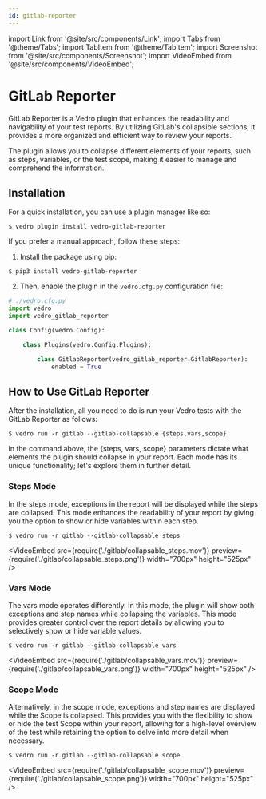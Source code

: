 ```yaml
---
id: gitlab-reporter
---
```


import Link from '@site/src/components/Link';
import Tabs from '@theme/Tabs';
import TabItem from '@theme/TabItem';
import Screenshot from '@site/src/components/Screenshot';
import VideoEmbed from '@site/src/components/VideoEmbed';

# GitLab Reporter

<Link to="https://pypi.org/project/vedro-gitlab-reporter/">GitLab Reporter</Link> is a Vedro plugin that enhances the readability and navigability of your test reports. By utilizing <Link to="https://docs.gitlab.com/ee/ci/jobs/#custom-collapsible-sections">GitLab's collapsible sections</Link>, it provides a more organized and efficient way to review your reports.

The plugin allows you to collapse different elements of your reports, such as steps, variables, or the test scope, making it easier to manage and comprehend the information.

## Installation

<Tabs>
  <TabItem value="quick" label="Quick" default>

For a quick installation, you can use a plugin manager like so:

```shell
$ vedro plugin install vedro-gitlab-reporter
```

  </TabItem>
  <TabItem value="manual" label="Manual">

If you prefer a manual approach, follow these steps:

1. Install the package using pip:

```shell
$ pip3 install vedro-gitlab-reporter
```

2. Then, enable the plugin in the `vedro.cfg.py` configuration file:

```python
# ./vedro.cfg.py
import vedro
import vedro_gitlab_reporter

class Config(vedro.Config):

    class Plugins(vedro.Config.Plugins):

        class GitlabReporter(vedro_gitlab_reporter.GitlabReporter):
            enabled = True
```

  </TabItem>
</Tabs>

## How to Use GitLab Reporter

After the installation, all you need to do is run your Vedro tests with the GitLab Reporter as follows:

```shell
$ vedro run -r gitlab --gitlab-collapsable {steps,vars,scope}
```

In the command above, the \{steps, vars, scope\} parameters dictate what elements the plugin should collapse in your report. Each mode has its unique functionality; let's explore them in further detail.

### Steps Mode

In the steps mode, exceptions in the report will be displayed while the steps are collapsed. This mode enhances the readability of your report by giving you the option to show or hide variables within each step.

```shell
$ vedro run -r gitlab --gitlab-collapsable steps
```

<VideoEmbed
  src={require('./gitlab/collapsable_steps.mov')}
  preview={require('./gitlab/collapsable_steps.png')}
  width="700px"
  height="525px"
/>

### Vars Mode

The vars mode operates differently. In this mode, the plugin will show both exceptions and step names while collapsing the variables. This mode provides greater control over the report details by allowing you to selectively show or hide variable values.

```shell
$ vedro run -r gitlab --gitlab-collapsable vars
```

<VideoEmbed
  src={require('./gitlab/collapsable_vars.mov')}
  preview={require('./gitlab/collapsable_vars.png')}
  width="700px"
  height="525px"
/>

### Scope Mode

Alternatively, in the scope mode, exceptions and step names are displayed while the <Link to="/docs/features/scope" target='_blank'>Scope</Link> is collapsed.  This provides you with the flexibility to show or hide the test Scope within your report, allowing for a high-level overview of the test while retaining the option to delve into more detail when necessary.

```shell
$ vedro run -r gitlab --gitlab-collapsable scope
```

<VideoEmbed
  src={require('./gitlab/collapsable_scope.mov')}
  preview={require('./gitlab/collapsable_scope.png')}
  width="700px"
  height="525px"
/>
